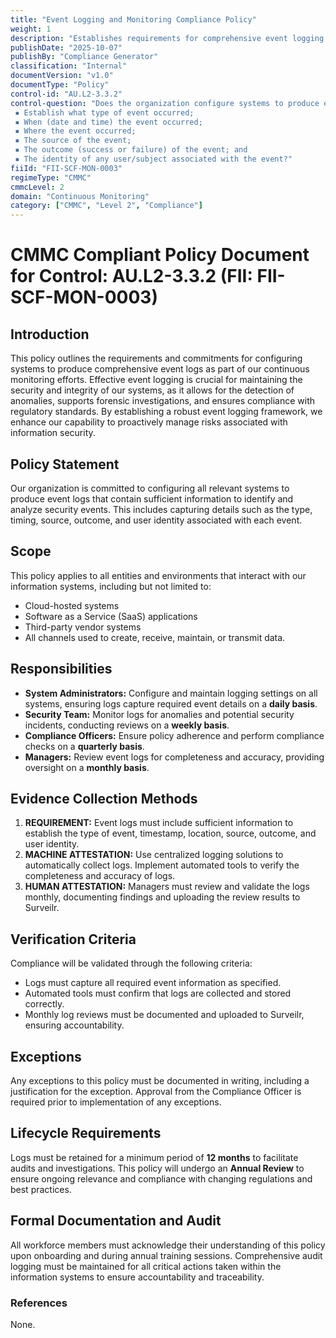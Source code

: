 ```yaml
---
title: "Event Logging and Monitoring Compliance Policy"
weight: 1
description: "Establishes requirements for comprehensive event logging to enhance security, compliance, and risk management across all information systems."
publishDate: "2025-10-07"
publishBy: "Compliance Generator"
classification: "Internal"
documentVersion: "v1.0"
documentType: "Policy"
control-id: "AU.L2-3.3.2"
control-question: "Does the organization configure systems to produce event logs that contain sufficient information to, at a minimum:
 ▪ Establish what type of event occurred;
 ▪ When (date and time) the event occurred;
 ▪ Where the event occurred;
 ▪ The source of the event;
 ▪ The outcome (success or failure) of the event; and 
 ▪ The identity of any user/subject associated with the event?"
fiiId: "FII-SCF-MON-0003"
regimeType: "CMMC"
cmmcLevel: 2
domain: "Continuous Monitoring"
category: ["CMMC", "Level 2", "Compliance"]
---
```


# CMMC Compliant Policy Document for Control: AU.L2-3.3.2 (FII: FII-SCF-MON-0003)

## Introduction
This policy outlines the requirements and commitments for configuring systems to produce comprehensive event logs as part of our continuous monitoring efforts. Effective event logging is crucial for maintaining the security and integrity of our systems, as it allows for the detection of anomalies, supports forensic investigations, and ensures compliance with regulatory standards. By establishing a robust event logging framework, we enhance our capability to proactively manage risks associated with information security.

## Policy Statement
Our organization is committed to configuring all relevant systems to produce event logs that contain sufficient information to identify and analyze security events. This includes capturing details such as the type, timing, source, outcome, and user identity associated with each event. 

## Scope
This policy applies to all entities and environments that interact with our information systems, including but not limited to:
- Cloud-hosted systems
- Software as a Service (SaaS) applications
- Third-party vendor systems
- All channels used to create, receive, maintain, or transmit data.

## Responsibilities
- **System Administrators:** Configure and maintain logging settings on all systems, ensuring logs capture required event details on a **daily basis**.
- **Security Team:** Monitor logs for anomalies and potential security incidents, conducting reviews on a **weekly basis**.
- **Compliance Officers:** Ensure policy adherence and perform compliance checks on a **quarterly basis**.
- **Managers:** Review event logs for completeness and accuracy, providing oversight on a **monthly basis**.

## Evidence Collection Methods
1. **REQUIREMENT:** Event logs must include sufficient information to establish the type of event, timestamp, location, source, outcome, and user identity.
2. **MACHINE ATTESTATION:** Use centralized logging solutions to automatically collect logs. Implement automated tools to verify the completeness and accuracy of logs.
3. **HUMAN ATTESTATION:** Managers must review and validate the logs monthly, documenting findings and uploading the review results to Surveilr.

## Verification Criteria
Compliance will be validated through the following criteria:
- Logs must capture all required event information as specified.
- Automated tools must confirm that logs are collected and stored correctly.
- Monthly log reviews must be documented and uploaded to Surveilr, ensuring accountability.

## Exceptions
Any exceptions to this policy must be documented in writing, including a justification for the exception. Approval from the Compliance Officer is required prior to implementation of any exceptions.

## Lifecycle Requirements
Logs must be retained for a minimum period of **12 months** to facilitate audits and investigations. This policy will undergo an **Annual Review** to ensure ongoing relevance and compliance with changing regulations and best practices.

## Formal Documentation and Audit
All workforce members must acknowledge their understanding of this policy upon onboarding and during annual training sessions. Comprehensive audit logging must be maintained for all critical actions taken within the information systems to ensure accountability and traceability.

### References
None.
